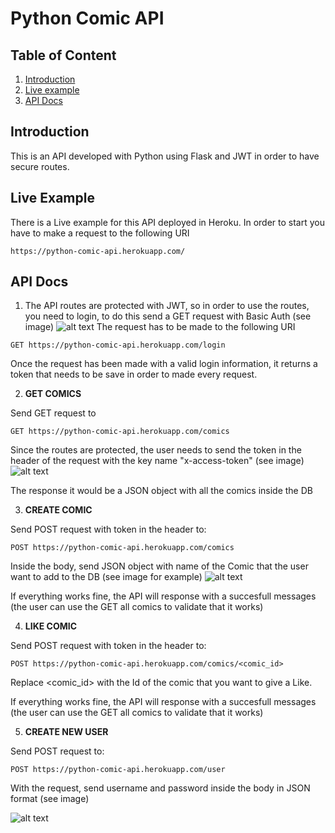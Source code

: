 # Python Comic API
## Table of Content
1. [Introduction](#introduction)
2. [Live example](#example)
3. [API Docs](#api_docs)



## Introduction <a name="introduction"></a>
This is an API developed with Python using Flask and JWT in order to have secure routes.

## Live Example <a name="example"></a>
There is a Live example for this API deployed in Heroku. In order to start you have to make a request to the following URI 
```
https://python-comic-api.herokuapp.com/
```
## API Docs <a name="api_docs"></a>
1. The API routes are protected with JWT, so in order to use the routes, you need to login, to do this send a GET request with Basic Auth (see image)
![alt text](http://res.cloudinary.com/jrleon90/image/upload/v1528004591/login_comic_api.png "Postman example")
  The request has to be made to the following URI
  ```
 GET https://python-comic-api.herokuapp.com/login
  ```
  Once the request has been made with a valid login information, it returns a token that needs to be save in order to made every request.
  
  2. **GET COMICS**

Send GET request to
  ```
 GET https://python-comic-api.herokuapp.com/comics
  ```
Since the routes are protected, the user needs to send the token in the header of the request with the key name "x-access-token" (see image)
![alt text](http://res.cloudinary.com/jrleon90/image/upload/v1528005242/get_comic_request.png "Postman example")

The response it would be a JSON object with all the comics inside the DB

3. **CREATE COMIC**

Send POST request with token in the header to:

  ```
 POST https://python-comic-api.herokuapp.com/comics
  ```
  Inside the body, send JSON object with name of the Comic that the user want to add to the DB (see image for example)
  ![alt text](http://res.cloudinary.com/jrleon90/image/upload/v1528005499/create_comic.png "Postman example")
  
  If everything works fine, the API will response with a succesfull messages (the user can use the GET all comics to validate that it works)
  
  4. **LIKE COMIC**
  
  Send POST request with token in the header to:

  ```
 POST https://python-comic-api.herokuapp.com/comics/<comic_id>
  ```

  Replace <comic_id> with the Id of the comic that you want to give a Like.
  
  If everything works fine, the API will response with a succesfull messages (the user can use the GET all comics to validate that it works)  
  
  5. **CREATE NEW USER**
  
  Send POST request to:
  
   ```
 POST https://python-comic-api.herokuapp.com/user
  ```
  
  With the request, send username and password inside the body in JSON format (see image)
  
  ![alt text](http://res.cloudinary.com/jrleon90/image/upload/v1528007009/user_create.png "Postman Example")
